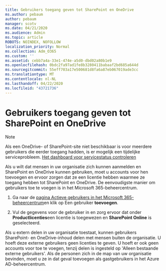 ```yaml
---
title: Gebruikers toegang geven tot SharePoint en OneDrive
ms.author: pebaum
author: pebaum
manager: scotv
ms.date: 04/21/2020
ms.audience: Admin
ms.topic: article
ROBOTS: NOINDEX, NOFOLLOW
localization_priority: Normal
ms.collection: Adm_O365
ms.custom: ''
ms.assetid: cebb7a4a-33e1-474e-a5d0-dbd02a80b1e9
ms.openlocfilehash: 0bdc2fa97ad1fe8b3280411babaaf2bd685a644d
ms.sourcegitcommit: 55eff703a17e500681d8fa6a87eb067019ade3cc
ms.translationtype: MT
ms.contentlocale: nl-NL
ms.lasthandoff: 04/22/2020
ms.locfileid: "43721736"
---
```

# <a name="give-users-access-to-sharepoint-and-onedrive"></a>Gebruikers toegang geven tot SharePoint en OneDrive

> [!NOTE]
> Als een OneDrive- of SharePoint-site niet beschikbaar is voor meerdere gebruikers die eerder toegang hadden, is er mogelijk een tijdelijke serviceprobleem. [Het dashboard voor servicestatus controleren](https://portal.office.com/adminportal/home#/servicehealth)
  
Als u wilt dat mensen in uw organisatie zich kunnen aanmelden en SharePoint en OneDrive kunnen gebruiken, moet u accounts voor hen toevoegen en ervoor zorgen dat ze een licentie hebben waarmee ze toegang hebben tot SharePoint en OneDrive. De eenvoudigste manier om gebruikers toe te voegen is in het Microsoft 365-beheercentrum.
  
1. Ga naar de [pagina Actieve gebruikers in het Microsoft 365-beheercentrum](https://portal.office.com/adminportal/home#/users)en klik op Een gebruiker **toevoegen**.
    
2. Vul de gegevens voor de gebruiker in en zorg ervoor dat onder **Productlicenties**een licentie is toegewezen en **SharePoint Online** is geselecteerd. 
    
Als u extern delen in uw organisatie toestaat, kunnen gebruikers SharePoint- en OneDrive-inhoud delen met mensen buiten de organisatie. U hoeft deze externe gebruikers geen licenties te geven. U hoeft er ook geen accounts voor toe te voegen, tenzij delen is ingesteld op 'Alleen bestaande externe gebruikers'. Als de personen zich in de map van uw organisatie bevinden, moet u ze in dat geval toevoegen als gastgebruikers in het Azure AD-beheercentrum.
  


